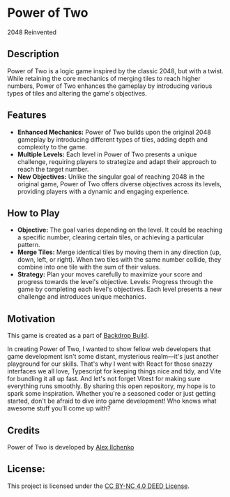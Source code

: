 # Power of Two

2048 Reinvented

## Description

Power of Two is a logic game inspired by the classic 2048, but with a twist. While retaining the core mechanics of merging tiles to reach higher numbers, Power of Two enhances the gameplay by introducing various types of tiles and altering the game's objectives.

## Features

- **Enhanced Mechanics:** Power of Two builds upon the original 2048 gameplay by introducing different types of tiles, adding depth and complexity to the game.
- **Multiple Levels:** Each level in Power of Two presents a unique challenge, requiring players to strategize and adapt their approach to reach the target number.
- **New Objectives:** Unlike the singular goal of reaching 2048 in the original game, Power of Two offers diverse objectives across its levels, providing players with a dynamic and engaging experience.

## How to Play

- **Objective:** The goal varies depending on the level. It could be reaching a specific number, clearing certain tiles, or achieving a particular pattern.
- **Merge Tiles:** Merge identical tiles by moving them in any direction (up, down, left, or right). When two tiles with the same number collide, they combine into one tile with the sum of their values.
- **Strategy:** Plan your moves carefully to maximize your score and progress towards the level's objective.
  Levels: Progress through the game by completing each level's objectives. Each level presents a new challenge and introduces unique mechanics.

## Motivation

This game is created as a part of [Backdrop Build](https://backdropbuild.com/).

In creating Power of Two, I wanted to show fellow web developers that game development isn't some distant, mysterious realm—it's just another playground for our skills. That's why I went with React for those snazzy interfaces we all love, Typescript for keeping things nice and tidy, and Vite for bundling it all up fast. And let's not forget Vitest for making sure everything runs smoothly. By sharing this open repository, my hope is to spark some inspiration. Whether you're a seasoned coder or just getting started, don't be afraid to dive into game development! Who knows what awesome stuff you'll come up with?

## Credits

Power of Two is developed by [Alex Ilchenko](https://twitter.com/alexwooods)

## License:

This project is licensed under the [CC BY-NC 4.0 DEED License](LICENSE.md).
